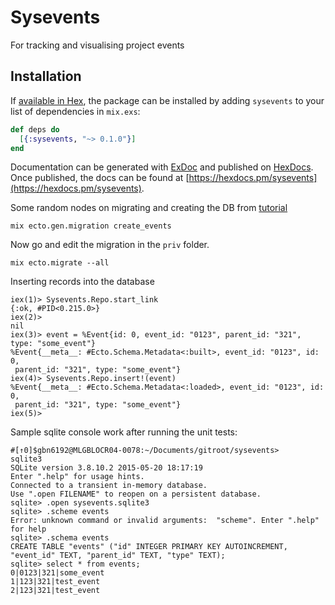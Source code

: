 # Sysevents

For tracking and visualising project events

## Installation

If [available in Hex](https://hex.pm/docs/publish), the package can be installed
by adding `sysevents` to your list of dependencies in `mix.exs`:

```elixir
def deps do
  [{:sysevents, "~> 0.1.0"}]
end
```

Documentation can be generated with [ExDoc](https://github.com/elixir-lang/ex_doc)
and published on [HexDocs](https://hexdocs.pm). Once published, the docs can
be found at [https://hexdocs.pm/sysevents](https://hexdocs.pm/sysevents).

Some random nodes on migrating and creating the DB from [tutorial](https://codewords.recurse.com/issues/five/building-a-web-framework-from-scratch-in-elixir)

```
mix ecto.gen.migration create_events
```
Now go and edit the migration in the `priv` folder.

```
mix ecto.migrate --all
```

Inserting records into the database
```
iex(1)> Sysevents.Repo.start_link
{:ok, #PID<0.215.0>}
iex(2)>
nil
iex(3)> event = %Event{id: 0, event_id: "0123", parent_id: "321", type: "some_event"}
%Event{__meta__: #Ecto.Schema.Metadata<:built>, event_id: "0123", id: 0,
 parent_id: "321", type: "some_event"}
iex(4)> Sysevents.Repo.insert!(event)
%Event{__meta__: #Ecto.Schema.Metadata<:loaded>, event_id: "0123", id: 0,
 parent_id: "321", type: "some_event"}
iex(5)>
```


Sample sqlite console work after running the unit tests:
```
#[↑0]$gbn6192@MLGBLOCR04-0078:~/Documents/gitroot/sysevents>
sqlite3
SQLite version 3.8.10.2 2015-05-20 18:17:19
Enter ".help" for usage hints.
Connected to a transient in-memory database.
Use ".open FILENAME" to reopen on a persistent database.
sqlite> .open sysevents.sqlite3
sqlite> .scheme events
Error: unknown command or invalid arguments:  "scheme". Enter ".help" for help
sqlite> .schema events
CREATE TABLE "events" ("id" INTEGER PRIMARY KEY AUTOINCREMENT, "event_id" TEXT, "parent_id" TEXT, "type" TEXT);
sqlite> select * from events;
0|0123|321|some_event
1|123|321|test_event
2|123|321|test_event
```

